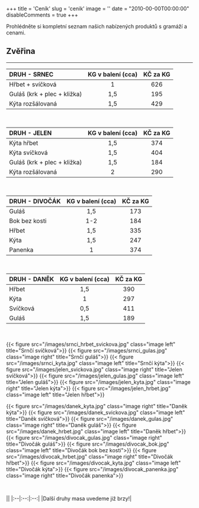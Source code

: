 +++
title = 'Ceník'
slug = 'cenik'
image = ''
date = "2010-00-00T00:00:00"
disableComments = true
+++

Prohlédněte si kompletní seznam našich nabízených produktů s gramáží a cenami.<!--more-->

## Zvěřina
---

|**DRUH - SRNEC**|KG v balení (cca)|KČ za KG|
|:--|:--:|:--:|
|Hřbet + svíčková|1|626|
|Guláš (krk + plec + kližka)|1,5|195|
|Kýta rozšálovaná|1,5|429|

&nbsp;

|**DRUH - JELEN**|KG v balení (cca)|KČ za KG|
|:--|:--:|:--:|
|Kýta hřbet|1,5|374|
|Kýta svíčková|1,5|404|
|Guláš (krk + plec + kližka)|1,5|184|
|Kýta  rozšálovaná|2|290|

&nbsp;

|**DRUH - DIVOČÁK**|KG v balení (cca)|KČ za KG|
|:--|:--:|:--:|
|Guláš|1,5|173|
|Bok bez kosti|1-2|184|
|Hřbet|1,5|335|
|Kýta|1,5|247|
|Panenka|1|374|

&nbsp;

|**DRUH - DANĚK**|KG v balení (cca)|KČ za KG|
|:--|:--:|:--:|
|Hřbet|1,5|390|
|Kýta|1|297|
|Svíčková|0,5|411|
|Guláš|1,5|189|

&nbsp;

{{< figure src="/images/srnci_hrbet_svickova.jpg" class="image left" title="Srnčí svíčková">}} 
{{< figure src="/images/srnci_gulas.jpg" class="image right" title="Srnčí guláš">}}
{{< figure src="/images/srnci_kyta.jpg" class="image left" title="Srnčí kýta">}}
{{< figure src="/images/jelen_svickova.jpg" class="image right" title="Jelen svíčková">}} 
{{< figure src="/images/jelen_gulas.jpg" class="image left" title="Jelen guláš">}}
{{< figure src="/images/jelen_kyta.jpg" class="image right" title="Jelen kýta">}}
{{< figure src="/images/jelen_hrbet.jpg" class="image left" title="Jelen hřbet">}} 

{{< figure src="/images/danek_kyta.jpg" class="image right" title="Daněk kýta">}} 
{{< figure src="/images/danek_svickova.jpg" class="image left" title="Daněk svíčková">}}
{{< figure src="/images/danek_gulas.jpg" class="image right" title="Daněk guláš">}} 
{{< figure src="/images/danek_hrbet.jpg" class="image left" title="Daněk hřbet">}}
{{< figure src="/images/divocak_gulas.jpg" class="image right" title="Divočák guláš">}} 
{{< figure src="/images/divocak_bok.jpg" class="image left" title="Divočák bok bez kosti">}}
{{< figure src="/images/divocak_hrbet.jpg" class="image right" title="Divočák hřbet">}}
{{< figure src="/images/divocak_kyta.jpg" class="image left" title="Divočák kýta">}} 
{{< figure src="/images/divocak_panenka.jpg" class="image right" title="Divočák panenka">}}

&nbsp;

||
|:--|:--:|:--:|
|Další druhy masa uvedeme již brzy!|

